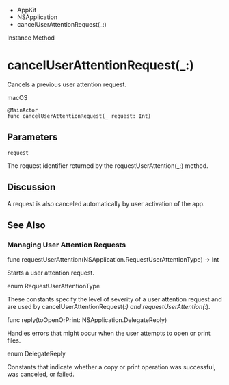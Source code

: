 

- AppKit
- NSApplication
-  cancelUserAttentionRequest(\_:) 

Instance Method

# cancelUserAttentionRequest(\_:)

Cancels a previous user attention request.

macOS

``` source
@MainActor
func cancelUserAttentionRequest(_ request: Int)
```

## Parameters 

`request`  

The request identifier returned by the requestUserAttention(_:) method.

## Discussion

A request is also canceled automatically by user activation of the app.

## See Also

### Managing User Attention Requests

func requestUserAttention(NSApplication.RequestUserAttentionType) -> Int

Starts a user attention request.

enum RequestUserAttentionType

These constants specify the level of severity of a user attention request and are used by cancelUserAttentionRequest(_:) and requestUserAttention(_:).

func reply(toOpenOrPrint: NSApplication.DelegateReply)

Handles errors that might occur when the user attempts to open or print files.

enum DelegateReply

Constants that indicate whether a copy or print operation was successful, was canceled, or failed.

